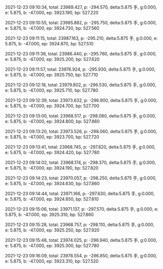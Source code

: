 2021-12-23 09:10:34, total: 23989.427, p: -294.570, delta:5.875 手, g:0.000, e: 5.875, b: -47.000, ep: 3923.190, bp: 527.220

2021-12-23 09:10:55, total: 23985.882, p: -295.750, delta:5.875 手, g:0.000, e: 5.875, b: -47.000, ep: 3924.730, bp: 527.560

2021-12-23 09:11:15, total: 23987.163, p: -295.210, delta:5.875 手, g:0.000, e: 5.875, b: -47.000, ep: 3924.870, bp: 527.510

2021-12-23 09:11:36, total: 23986.440, p: -295.760, delta:5.875 手, g:0.000, e: 5.875, b: -47.000, ep: 3925.200, bp: 527.620

2021-12-23 09:11:57, total: 23976.924, p: -295.930, delta:5.875 手, g:0.000, e: 5.875, b: -47.000, ep: 3925.750, bp: 527.710

2021-12-23 09:12:18, total: 23979.802, p: -296.530, delta:5.875 手, g:0.000, e: 5.875, b: -47.000, ep: 3925.710, bp: 527.780

2021-12-23 09:12:39, total: 23973.632, p: -296.900, delta:5.875 手, g:0.000, e: 5.875, b: -47.000, ep: 3924.700, bp: 527.700

2021-12-23 09:13:00, total: 23968.517, p: -298.080, delta:5.875 手, g:0.000, e: 5.875, b: -47.000, ep: 3924.800, bp: 527.860

2021-12-23 09:13:20, total: 23973.526, p: -298.060, delta:5.875 手, g:0.000, e: 5.875, b: -47.000, ep: 3923.700, bp: 527.720

2021-12-23 09:13:41, total: 23968.745, p: -297.820, delta:5.875 手, g:0.000, e: 5.875, b: -47.000, ep: 3924.420, bp: 527.780

2021-12-23 09:14:02, total: 23968.174, p: -298.370, delta:5.875 手, g:0.000, e: 5.875, b: -47.000, ep: 3924.190, bp: 527.820

2021-12-23 09:14:23, total: 23970.057, p: -298.250, delta:5.875 手, g:0.000, e: 5.875, b: -47.000, ep: 3924.630, bp: 527.860

2021-12-23 09:14:44, total: 23971.166, p: -297.630, delta:5.875 手, g:0.000, e: 5.875, b: -47.000, ep: 3924.850, bp: 527.810

2021-12-23 09:15:06, total: 23971.137, p: -297.570, delta:5.875 手, g:0.000, e: 5.875, b: -47.000, ep: 3925.310, bp: 527.860

2021-12-23 09:15:28, total: 23968.757, p: -298.110, delta:5.875 手, g:0.000, e: 5.875, b: -47.000, ep: 3925.250, bp: 527.920

2021-12-23 09:15:48, total: 23974.025, p: -296.940, delta:5.875 手, g:0.000, e: 5.875, b: -47.000, ep: 3925.300, bp: 527.780

2021-12-23 09:16:09, total: 23978.554, p: -296.850, delta:5.875 手, g:0.000, e: 5.875, b: -47.000, ep: 3923.310, bp: 527.520